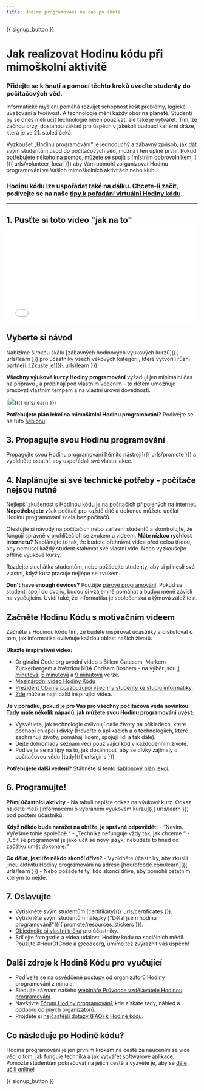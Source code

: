 ```yaml
---
title: Hodina programování na čas po škole
---
```


{{ signup_button }}

# Jak realizovat Hodinu kódu při mimoškolní aktivitě

### Přidejte se k hnutí a pomocí těchto kroků uveďte studenty do počítačových věd.

Informatické myšlení pomáhá rozvíjet schopnost řešit problémy, logické uvažování a tvořivost. A technologie mění každý obor na planetě. Studenti by se dnes měli učit technologie nejen používat, ale také je vytvářet. Tím, že začnou brzy, dostanou základ pro úspěch v jakékoli budoucí kariérní dráze, která je ve 21. století čeká.

Vyzkoušet „Hodinu programování“ je jednoduchý a zábavný způsob, jak dát svým studentům úvod do počítačových věd, možná i ten úplně první. Pokud potřebujete někoho na pomoc, můžete se spojit s [místním dobrovolníkem, ]({{ urls/volunteer_local }}) aby Vám pomohl zorganizovat Hodinu programování ve Vašich mimoškolních aktivitách nebo klubu.

### Hodinu kódu lze uspořádat také na dálku. Chcete-li začít, podívejte se na naše [tipy k pořádání virtuální Hodiny kódu](https://hourofcode.com/us/how-to/virtual).

* * *

## 1. Pusťte si toto video "jak na to" <iframe width="500" height="255" src="//www.youtube.com/embed/SrnvvWDm73k" frameborder="0" allowfullscreen></iframe> 

## Vyberte si návod

Nabízíme širokou škálu [zábavných hodinových výukových kurzů]({{ urls/learn }}) pro účastníky všech věkových kategorií, které vytvořili různí partneři. [Zkuste je!]({{ urls/learn }})

**Všechny výukové kurzy Hodiny programování** vyžadují jen minimální čas na přípravu , a probíhají pod vlastním vedením - to dětem umožňuje pracovat vlastním tempem a na vlastní úrovni dovedností.

[![](/images/fit-700/tutorials.png)]({{ urls/learn }})

**Potřebujete plán lekcí na mimoškolní Hodinu programování?** Podívejte se na tuto [šablonu](/files/AfterschoolEducatorLessonPlanOutline.docx)!

## 3. Propagujte svou Hodinu programování

Propagujte svou Hodinu programování [těmito nástroji]({{ urls/promote }}) a vybídněte ostatní, aby uspořádali své vlastní akce.

## 4. Naplánujte si své technické potřeby - počítače nejsou nutné

Nejlepší zkušenost s Hodinou kódu je na počítačích připojených na internet. **Nepotřebujete** však počítač pro každé dítě a dokonce můžete udělat Hodinu programování zcela bez počítačů.

Otestujte si návody na počítačích nebo zařízení studentů a skontrolujte, že fungují správně v prohlížečích se zvukem a videem. **Máte nízkou rychlost internetu?** Naplánujte to tak, že budete přehrávat videa před celou třídou, aby nemusel každý student stahovat své vlastní vide. Nebo vyzkoušejte offline výukové kurzy.

Rozdejte sluchátka studentům, nebo požádejte studenty, aby si přinesli své vlastní, když kurz pracuje nejlépe se zvukem.

**Don't have enough devices?** Použijte [párové programování](https://www.youtube.com/watch?v=vgkahOzFH2Q). Pokud se studenti spojí do dvojic, budou si vzájemně pomáhat a budou méně závislí na vyučujícím. Uvidí také, že informatika je společenská a týmová záležitost.

## Začněte Hodinu Kódu s motivačním videem

Začněte s Hodinou kódu tím, že budete inspirovat účastníky a diskutovat o tom, jak informatika ovlivňuje každou oblast našich životů.

**Ukažte inspirativní video:**

- Originální Code.org uvodní video s Billem Gatesem, Markem Zuckerbergem a hvězdou NBA Chrisem Boshem - na výběr jsou [1 minutová](https://www.youtube.com/watch?v=qYZF6oIZtfc), [5 minutová](https://www.youtube.com/watch?v=nKIu9yen5nc) a [9 minutová](https://www.youtube.com/watch?v=dU1xS07N-FA) verze.
- [Mezinárodní video Hodiny Kódu](https://www.youtube.com/watch?v=KsOIlDT145A)
- [Prezident Obama povzbuzující všechny studenty ke studiu informatiky](https://www.youtube.com/watch?v=6XvmhE1J9PY).
- [Zde](https://www.youtube.com/playlist?list=PLzdnOPI1iJNfpD8i4Sx7U0y2MccnrNZuP) můžete najít další inspirující videa.

**Je v pořádku, pokud je pro Vás pro všechny počítačová věda novinkou. Tady máte několik nápadů, jak můžete svou Hodinu programování uvést:**

- Vysvětlete, jak technologie ovlivnují naše životy na příkladech, které pochopí chlapci i dívky (Hovořte o aplikacích a o technologiich, které zachranují životy, pomáhají lidem, spojují lidi a tak dále).
- Dejte dohromady seznam věcí používající kód v každodenním životě.
- Podívejte se na tipy na to, jak dosáhnout, aby se dívky zajímaly o počítačovou vědu [tady]({{ urls/girls }}).

**Potřebujete další vedení?** Stáhněte si tento [šablonový plán lekcí](/files/AfterschoolEducatorLessonPlanOutline.docx).

## 6. Programujte!

**Přímí účastníci aktivity** - Na tabuli napište odkaz na výukový kurz. Odkaz najdete mezi [informacemi o vybraném výukovém kurzu]({{ urls/learn }}) pod počtem účastníků.

**Když někdo bude narážet na obtíže, je správné odpovědět:** - “Nevím. Vyřešme tohle společně.“ - „Technika nefunguje vždy tak, jak chceme.“ - „Učit se programovat je jako učit se nový jazyk; nebudete to hned od začátku umět dokonale.“

**Co dělat, jestliže někdo skončí dříve?** - Vybídněte účastníky, aby zkusili jinou aktivitu Hodiny programování na adrese [hourofcode.com/learn]({{ urls/learn }}) - Nebo požádejte ty, kdo skončí dříve, aby pomohli ostatním, kterým to nejde.

## 7. Oslavujte

- Vytiskněte svým studentům [certifikáty]({{ urls/certificates }}).
- Vytiskněte svým studentům nálepky ["Dělal jsem hodinu programování!"]({{ promote/resources_stickers }}).
- [Objednejte si vlastní trička](https://www.amazon.com/stores/Code/page/8557B2A6-EBF2-4C9F-95C5-C3256FBA0220?ref_=ast_bln) pro účastníky.
- Sdílejte fotografie a videa události Hodiny kódu na sociálních médií. Použijte #HourOfCode a @codeorg, umíme též zvýraznit váš úspěch!

## Další zdroje k Hodině Kódu pro vyučující

- Podívejte se na [osvědčené postupy](http://www.slideshare.net/TeachCode/hour-of-code-best-practices-for-successful-educators-51273466) od organizátorů Hodiny programování z minula.
- Sledujte záznam našeho [webináře Průvodce vzdělavatele Hodinou programování](https://youtu.be/EJeMeSW2-Mw).
- Navštivte [Fórum Hodiny programování,](http://forum.code.org/c/plc/hour-of-code) kde získáte rady, náhled a podporu od jiných organizátorů.
- Projděte si [nejčastější dotazy (FAQ) k Hodině kódu](https://support.code.org/hc/en-us/categories/200147083-Hour-of-Code).

## Co následuje po Hodině kódu?

Hodina programování je jen prvním krokem na cestě za naučením se více věcí o tom, jak funguje technika a jak vytvářet softwarové aplikace. Pomozte studentům pokračovat na jejich cestě a vyzvěte je, aby se [dále učili online](/beyond)!

{{ signup_button }}
